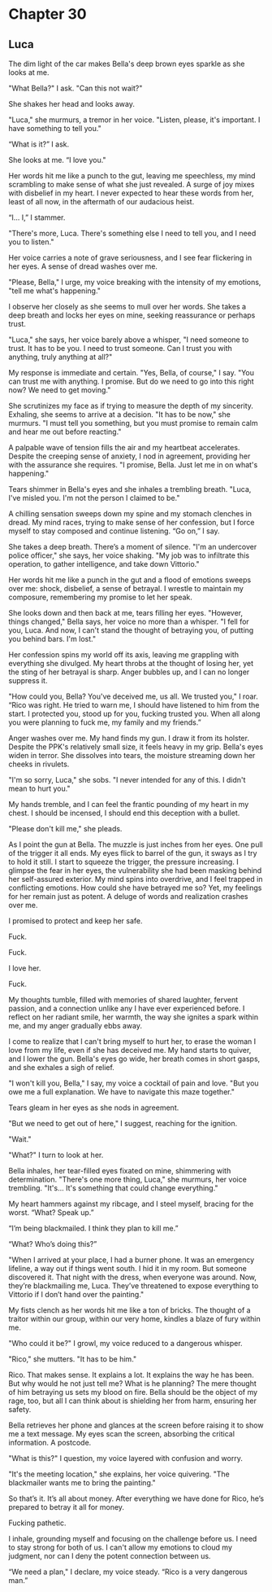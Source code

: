 # Chapter 30
## Luca
 
The dim light of the car makes Bella's deep brown eyes sparkle as she looks at me.

"What Bella?" I ask. "Can this not wait?"
 
She shakes her head and looks away.
 
"Luca," she murmurs, a tremor in her voice. "Listen, please, it's important. I have something to tell you."
 
“What is it?” I ask.
 
She looks at me. “I love you."
 
Her words hit me like a punch to the gut, leaving me speechless, my mind scrambling to make sense of what she just revealed. A surge of joy mixes with disbelief in my heart. I never expected to hear these words from her, least of all now, in the aftermath of our audacious heist.
 
“I… I,” I stammer.
 
"There's more, Luca. There's something else I need to tell you, and I need you to listen."
 
Her voice carries a note of grave seriousness, and I see fear flickering in her eyes. A sense of dread washes over me.
 
"Please, Bella," I urge, my voice breaking with the intensity of my emotions, "tell me what's happening."
 
I observe her closely as she seems to mull over her words. She takes a deep breath and locks her eyes on mine, seeking reassurance or perhaps trust.
 
"Luca," she says, her voice barely above a whisper, "I need someone to trust. It has to be you. I need to trust someone. Can I trust you with anything, truly anything at all?"
 
My response is immediate and certain. "Yes, Bella, of course," I say. "You can trust me with anything. I promise. But do we need to go into this right now? We need to get moving."
 
She scrutinizes my face as if trying to measure the depth of my sincerity. Exhaling, she seems to arrive at a decision. "It has to be now," she murmurs. "I must tell you something, but you must promise to remain calm and hear me out before reacting."
 
A palpable wave of tension fills the air and my heartbeat accelerates. Despite the creeping sense of anxiety, I nod in agreement, providing her with the assurance she requires. "I promise, Bella. Just let me in on what's happening."
 
Tears shimmer in Bella's eyes and she inhales a trembling breath. "Luca, I've misled you. I'm not the person I claimed to be."
 
A chilling sensation sweeps down my spine and my stomach clenches in dread. My mind races, trying to make sense of her confession, but I force myself to stay composed and continue listening. “Go on,” I say.
 
She takes a deep breath. There’s a moment of silence. "I'm an undercover police officer," she says, her voice shaking. "My job was to infiltrate this operation, to gather intelligence, and take down Vittorio."
 
Her words hit me like a punch in the gut and a flood of emotions sweeps over me: shock, disbelief, a sense of betrayal. I wrestle to maintain my composure, remembering my promise to let her speak.
 
She looks down and then back at me, tears filling her eyes. "However, things changed," Bella says, her voice no more than a whisper. "I fell for you, Luca. And now, I can't stand the thought of betraying you, of putting you behind bars. I'm lost."
 
Her confession spins my world off its axis, leaving me grappling with everything she divulged. My heart throbs at the thought of losing her, yet the sting of her betrayal is sharp. Anger bubbles up, and I can no longer suppress it.
 
"How could you, Bella? You've deceived me, us all. We trusted you," I roar. “Rico was right. He tried to warn me, I should have listened to him from the start. I protected you, stood up for you, fucking trusted you. When all along you were planning to fuck me, my family and my friends.”
 
Anger washes over me. My hand finds my gun. I draw it from its holster. Despite the PPK's relatively small size, it feels heavy in my grip. Bella's eyes widen in terror. She dissolves into tears, the moisture streaming down her cheeks in rivulets.
 
"I'm so sorry, Luca," she sobs. "I never intended for any of this. I didn't mean to hurt you."
 
My hands tremble, and I can feel the frantic pounding of my heart in my chest. I should be incensed, I should end this deception with a bullet. 
 
"Please don't kill me," she pleads.
 
As I point the gun at Bella. The muzzle is just inches from her eyes. One pull of the trigger it all ends. My eyes flick to barrel of the gun, it sways as I try to hold it still. I start to squeeze the trigger, the pressure increasing. I glimpse the fear in her eyes, the vulnerability she had been masking behind her self-assured exterior. My mind spins into overdrive, and I feel trapped in conflicting emotions. How could she have betrayed me so? Yet, my feelings for her remain just as potent. A deluge of words and realization crashes over me.
 
I promised to protect and keep her safe.
 
Fuck.
 
Fuck.
 
I love her.
 
Fuck.
 
My thoughts tumble, filled with memories of shared laughter, fervent passion, and a connection unlike any I have ever experienced before. I reflect on her radiant smile, her warmth, the way she ignites a spark within me, and my anger gradually ebbs away.
 
I come to realize that I can't bring myself to hurt her, to erase the woman I love from my life, even if she has deceived me. My hand starts to quiver, and I lower the gun. Bella's eyes go wide, her breath comes in short gasps, and she exhales a sigh of relief.
 
"I won't kill you, Bella," I say, my voice a cocktail of pain and love. "But you owe me a full explanation. We have to navigate this maze together."
 
Tears gleam in her eyes as she nods in agreement.
 
"But we need to get out of here," I suggest, reaching for the ignition.
 
"Wait."
 
"What?" I turn to look at her.
 
Bella inhales, her tear-filled eyes fixated on mine, shimmering with determination. "There's one more thing, Luca," she murmurs, her voice trembling. "It's... It's something that could change everything."
 
My heart hammers against my ribcage, and I steel myself, bracing for the worst. “What? Speak up.”
 
“I’m being blackmailed. I think they plan to kill me.”
 
“What? Who’s doing this?”
 
"When I arrived at your place, I had a burner phone. It was an emergency lifeline, a way out if things went south. I hid it in my room. But someone discovered it. That night with the dress, when everyone was around. Now, they’re blackmailing me, Luca. They’ve threatened to expose everything to Vittorio if I don’t hand over the painting."
 
My fists clench as her words hit me like a ton of bricks. The thought of a traitor within our group, within our very home, kindles a blaze of fury within me.
 
"Who could it be?" I growl, my voice reduced to a dangerous whisper.
 
"Rico," she mutters. "It has to be him."
 
Rico. That makes sense. It explains a lot. It explains the way he has been. But why would he not just tell me? What is he planning? The mere thought of him betraying us sets my blood on fire. Bella should be the object of my rage, too, but all I can think about is shielding her from harm, ensuring her safety.
 
Bella retrieves her phone and glances at the screen before raising it to show me a text message. My eyes scan the screen, absorbing the critical information. A postcode.
 
"What is this?" I question, my voice layered with confusion and worry.
 
"It's the meeting location," she explains, her voice quivering. "The blackmailer wants me to bring the painting."
 
So that’s it. It’s all about money. After everything we have done for Rico, he’s prepared to betray it all for money.
 
Fucking pathetic.
 
I inhale, grounding myself and focusing on the challenge before us. I need to stay strong for both of us. I can't allow my emotions to cloud my judgment, nor can I deny the potent connection between us. 
 
“We need a plan," I declare, my voice steady. “Rico is a very dangerous man.”